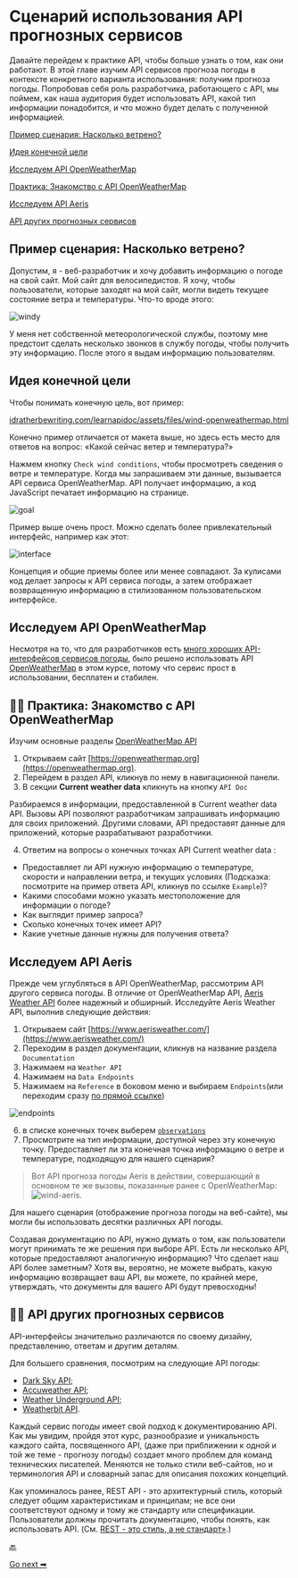 # Сценарий использования API прогнозных сервисов

Давайте перейдем к практике API, чтобы больше узнать о том, как они работают. В этой главе изучим API сервисов прогноза погоды в контексте конкретного варианта использования: получим прогноза погоды. Попробовав себя роль разработчика, работающего с API, мы поймем, как наша аудитория будет использовать API, какой тип информации понадобится, и что можно будет делать с полученной информацией.

[Пример сценария: Насколько ветрено?](#windy)

[Идея конечной цели](#endGol)

[Исследуем API OpenWeatherMap](#OpenWeatherMap)

[Практика: Знакомство с API OpenWeatherMap](#familiar)

[Исследуем API Aeris](#aeris)

[API других прогнозных сервисов](#weatherAPI)

<a name="windy"></a>
## Пример сценария: Насколько ветрено?

Допустим, я - веб-разработчик и хочу добавить информацию о погоде на свой сайт. Мой сайт для велосипедистов. Я хочу, чтобы пользователи, которые заходят на мой сайт, могли видеть текущее состояние ветра и температуры. Что-то вроде этого:

![windy](pics/1.jpg)

У меня нет собственной метеорологической службы, поэтому мне предстоит сделать несколько звонков в службу погоды, чтобы получить эту информацию. После этого я выдам информацию пользователям.

<a name="endGol"></a>
## Идея конечной цели

Чтобы понимать конечную цель, вот пример:

[idratherbewriting.com/learnapidoc/assets/files/wind-openweathermap.html](idratherbewriting.com/learnapidoc/assets/files/wind-openweathermap.html)

Конечно пример отличается от макета выше, но здесь есть место для ответов на вопрос: «Какой сейчас ветер и температура?»

Нажмем кнопку `Check wind conditions`, чтобы просмотреть сведения о ветре и температуре. Когда мы запрашиваем эти данные, вызывается API сервиса OpenWeatherMap. API получает информацию, а код JavaScript печатает информацию на странице.

![goal](pics/2.png)

Пример выше очень прост. Можно сделать более привлекательный интерфейс, например как этот:

![interface](pics/3.png)

Концепция и общие приемы более или менее совпадают. За кулисами код делает запросы к API сервиса погоды, а затем отображает возвращенную информацию в стилизованном пользовательском интерфейсе.

<a name="OpenWeatherMap"></a>
## Исследуем API OpenWeatherMap

Несмотря на то, что для разработчиков есть [много хороших API-интерфейсов сервисов погоды](https://superdevresources.com/weather-forecast-api-for-developing-apps/), было решено использовать API [OpenWeatherMap](https://openweathermap.org/)  в этом курсе, потому что сервис прост в использовании, бесплатен и стабилен.

<a name="familiar"></a>
## 👨‍💻 Практика: Знакомство с API OpenWeatherMap

Изучим основные разделы [OpenWeatherMap API](https://openweathermap.org/api/)

1. Открываем сайт [https://openweathermap.org](https://openweathermap.org).
2. Перейдем в раздел API, кликнув по нему в навигационной панели.
3. В секции **Current weather data** кликнуть на кнопку `API Doc`

Разбираемся в информации, предоставленной в Current weather data API. Вызовы API позволяют разработчикам запрашивать информацию для своих приложений. Другими словами, API предоставят данные для приложений, которые разрабатывают разработчики.

4. Ответим на вопросы о конечных точках API Current weather data :

 - Предоставляет ли API нужную информацию о температуре, скорости и направлении ветра, и текущих условиях (Подсказка: посмотрите на пример ответа API, кликнув по ссылке `Example`)?
 - Какими способами можно указать местоположение для информации о погоде?
 - Как выглядит пример запроса?
 - Сколько конечных точек имеет API?
 - Какие учетные данные нужны для получения ответа?  

<a name="aeris"></a>
## Исследуем API Aeris

Прежде чем углубляться в API OpenWeatherMap, рассмотрим API другого сервиса погоды. В отличие от OpenWeatherMap API, [Aeris Weather API](#familiar) более надежный и обширный. Исследуйте Aeris Weather API, выполнив следующие действия:

1. Открываем сайт [https://www.aerisweather.com/](https://www.aerisweather.com/)
2. Переходим в раздел документации, кликнув на название раздела `Documentation`
3. Нажимаем на `Weather API`
4. Нажимаем на `Data Endpoints`
5. Нажимаем на `Reference` в боковом меню и выбираем `Endpoints`(или переходим сразу [по прямой ссылке](https://www.aerisweather.com/support/docs/api/reference/endpoints/))

![endpoints](pics/4.png)

6. в списке конечных точек выберем [`observations`](https://www.aerisweather.com/support/docs/api/reference/endpoints/observations/)
7. Просмотрите на тип информации, доступной через эту конечную точку. Предоставляет ли эта конечная точка информацию о ветре и температуре, подходящую для нашего сценария?

> Вот API прогноза погоды Aeris в действии, совершающий в основном те же вызовы, показанные ранее с OpenWeatherMap: ![wind-aeris](pics/2.jpg).

Для нашего сценария (отображение прогноза погоды на веб-сайте), мы могли бы использовать десятки различных API погоды.

Создавая документацию по API, нужно думать о том, как пользователи могут принимать те же решения при выборе API. Есть ли несколько API, которые предоставляют аналогичную информацию? Что сделает наш API более заметным? Хотя вы, вероятно, не можете выбрать, какую информацию возвращает ваш API, вы можете, по крайней мере, утверждать, что документы для вашего API будут превосходны!

<a name="weatherAPI"></a>
## 👨‍💻 API других прогнозных сервисов


API-интерфейсы значительно различаются по своему дизайну, представлению, ответам и другим деталям.

Для большего сравнения, посмотрим на следующие API погоды:

- [Dark Sky API](https://darksky.net/dev);
- [Accuweather API](https://developer.accuweather.com/);
- [Weather Underground API](https://www.wunderground.com/weather/api/);
- [Weatherbit API](https://www.weatherbit.io/api).

Каждый сервис погоды имеет свой подход к документированию API. Как мы увидим, пройдя этот курс, разнообразие и уникальность каждого сайта, посвященного API, (даже при приближении к одной и той же теме - прогнозу погоды) создает много проблем для команд технических писателей. Меняются не только стили веб-сайтов, но и терминология API и словарный запас для описания похожих концепций.

Как упоминалось ранее, REST API - это архитектурный стиль, который следует общим характеристикам и принципам; не все они соответствуют одному и тому же стандарту или спецификации. Пользователи должны прочитать документацию, чтобы понять, как использовать API. (См. [REST - это стиль, а не стандарт»](../introduction-rest-api/what-is-rest-api.md#style).)


[🔙](README.md)

[Go next ➡](get-authorization-keys.md)
